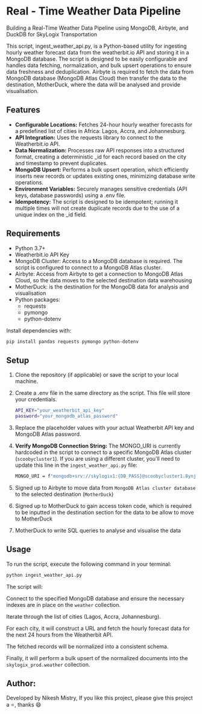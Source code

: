 # Real - Time Weather Data Pipeline
Building a Real-Time Weather Data Pipeline using MongoDB, Airbyte, and DuckDB for SkyLogix Transportation

This script, ingest_weather_api.py, is a Python-based utility for ingesting hourly weather forecast data from the weatherbit.io API and storing it in a MongoDB database. The script is designed to be easily configurable and handles data fetching, normalization, and bulk upsert operations to ensure data freshness and deduplication. Airbyte is required to fetch the data from MongoDB database (MongoDB Atlas Cloud) then transfer the data to the destination, MotherDuck, where the data will be analysed and provide visualisation.

## Features

- **Configurable Locations:** Fetches 24-hour hourly weather forecasts for a predefined list of cities in Africa: Lagos, Accra, and Johannesburg.
- **API Integration:** Uses the requests library to connect to the Weatherbit.io API.
- **Data Normalization:** Processes raw API responses into a structured format, creating a deterministic _id for each record based on the city and timestamp to prevent duplicates.
- **MongoDB Upsert:** Performs a bulk upsert operation, which efficiently inserts new records or updates existing ones, minimizing database write operations.
- **Environment Variables:** Securely manages sensitive credentials (API keys, database passwords) using a .env file.
- **Idempotency:** The script is designed to be idempotent; running it multiple times will not create duplicate records due to the use of a unique index on the _id field.

## Requirements

- Python 3.7+
- Weatherbit.io API Key
- MongoDB Cluster: Access to a MongoDB database is required. The script is configured to connect to a MongoDB Atlas cluster.
- Airbyte: Access from Airbyte to get a connection to MongoDB Atlas Cloud, so the data moves to the selected destination data warehousing
- MotherDuck: is the destination for the MongoDB data for analysis and visualisation
- Python packages:
  - requests
  - pymongo
  - python-dotenv

Install dependencies with:

```sh
pip install pandas requests pymongo python-dotenv
```

## Setup

1. Clone the repository (if applicable) or save the script to your local machine.

2. Create a .env file in the same directory as the script. This file will store your credentials.
    ```sh
    API_KEY="your_weatherbit_api_key"
    password="your_mongodb_atlas_password"
    ```

3. Replace the placeholder values with your actual Weatherbit API key and MongoDB Atlas password.
   
4. **Verify MongoDB Connection String:** The MONGO_URI is currently hardcoded in the script to connect to a specific MongoDB Atlas cluster (`scoobycluster1`). If you are using a different cluster, you'll need to update this line in the `ingest_weather_api.py` file:

    ```sh
    MONGO_URI = f"mongodb+srv://skylogix1:{DB_PASS}@scoobycluster1.8ynjmbv.mongodb.net/?retryWrites=true&w=majority&appName=scoobyCluster1"
    ```

5. Signed up to Airbyte to move data from `MongoDB Atlas cluster database` to the selected destination (`MotherDuck`)

6. Signed up to MotherDuck to gain access token code, which is required to be inputted in the destination section for the data to be allow to move to MotherDuck

7. MotherDuck to write SQL queries to analyse and visualise the data

## Usage
To run the script, execute the following command in your terminal:
    
```sh
python ingest_weather_api.py
```

The script will:

Connect to the specified MongoDB database and ensure the necessary indexes are in place on the `weather` collection.

Iterate through the list of cities (Lagos, Accra, Johannesburg).

For each city, it will construct a URL and fetch the hourly forecast data for the next 24 hours from the Weatherbit API.

The fetched records will be normalized into a consistent schema.

Finally, it will perform a bulk upsert of the normalized documents into the `skylogix_prod.weather` collection.

## Author:
Developed by Nikesh Mistry, If you like this project, please give this project a ⭐, thanks 😄 